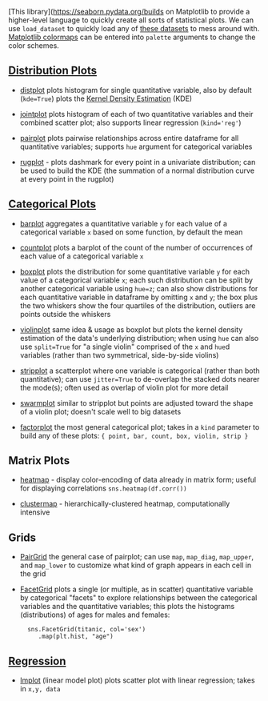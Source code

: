 [This library](https://seaborn.pydata.org/builds on Matplotlib to provide a higher-level language to quickly create all sorts of statistical plots. We can use `load_dataset` to quickly load any of [these datasets](https://github.com/mwaskom/seaborn-data) to mess around with. [Matplotlib colormaps](https://matplotlib.org/users/colormaps.html) can be entered into `palette` arguments to change the color schemes.
	
## [Distribution Plots](https://seaborn.pydata.org/tutorial/distributions.html)
* [distplot](https://seaborn.pydata.org/generated/seaborn.distplot.html) plots histogram for single quantitative variable, also by default (`kde=True`) plots the [Kernel Density Estimation](https://en.wikipedia.org/wiki/Kernel_density_estimation) (KDE)

* [jointplot](https://seaborn.pydata.org/generated/seaborn.jointplot.html) plots histogram of each of two quantitative variables and their combined scatter plot; also supports linear regression (`kind='reg'`)

* [pairplot](https://seaborn.pydata.org/generated/seaborn.pairplot.html) plots pairwise relationships across entire dataframe for all quantitative variables; supports `hue` argument for categorical variables

* [rugplot](https://seaborn.pydata.org/generated/seaborn.rugplot.html) - plots dashmark for every point in a univariate distribution; can be used to build the KDE (the summation of a normal distribution curve at every point in the rugplot)

## [Categorical Plots](https://seaborn.pydata.org/tutorial/categorical.html)
* [barplot](https://seaborn.pydata.org/generated/seaborn.barplot.html)  aggregates a quantitative variable `y` for each value of a categorical variable `x` based on some function, by default the mean 

* [countplot](https://seaborn.pydata.org/generated/seaborn.countplot.html) plots a barplot of the count of the number of occurrences of each value of a categorical variable `x`

* [boxplot](https://seaborn.pydata.org/generated/seaborn.boxplot.html) plots the distribution for some quantitative variable `y` for each value of a categorical variable `x`; each such distribution can be split by another categorical variable using `hue=z`; can also show distributions for each quantitative variable in dataframe by omitting `x` and `y`; the box plus the two whiskers show the four quartiles of the distribution, outliers are points outside the whiskers

* [violinplot](https://seaborn.pydata.org/generated/seaborn.violinplot.html) same idea & usage as boxplot but plots the kernel density estimation of the data's underlying distribution; when using `hue` can also use `split=True` for "a single violin" comprised of the `x` and `hue`d variables (rather than two symmetrical, side-by-side violins)

* [stripplot](https://seaborn.pydata.org/generated/seaborn.stripplot.html) a scatterplot where one variable is categorical (rather than both quantitative); can use `jitter=True` to de-overlap the stacked dots nearer the mode(s); often used as overlap of violin plot for more detail

* [swarmplot](https://seaborn.pydata.org/generated/seaborn.swarmplot.html) similar to stripplot but points are adjusted toward the shape of a violin plot; doesn't scale well to big datasets

* [factorplot](https://seaborn.pydata.org/generated/seaborn.factorplot.html) the most general categorical plot; takes in a `kind` parameter to build any of these plots: `{ point, bar, count, box, violin, strip }`

## Matrix Plots
* [heatmap](https://seaborn.pydata.org/generated/seaborn.heatmap.html) - display color-encoding of data already in matrix form; useful for displaying correlations `sns.heatmap(df.corr())` 

* [clustermap](http://seaborn.pydata.org/generated/seaborn.clustermap.html) - hierarchically-clustered heatmap, computationally intensive

## Grids
* [PairGrid](http://seaborn.pydata.org/generated/seaborn.PairGrid.html) the general case of pairplot; can use `map`, `map_diag`, `map_upper`, and `map_lower` to customize what kind of graph appears in each cell in the grid

* [FacetGrid](https://seaborn.pydata.org/generated/seaborn.FacetGrid.html) plots a single (or multiple, as in scatter) quantitative variable by categorical "facets" to explore relationships between the categorical variables and the quantitative variables; this plots the histograms (distributions) of ages for males and females:  

		sns.FacetGrid(titanic, col='sex')
           .map(plt.hist, "age")

## [Regression](https://seaborn.pydata.org/tutorial/regression.html)
* [lmplot](https://seaborn.pydata.org/generated/seaborn.lmplot.html) (linear model plot) plots scatter plot with linear regression; takes in `x,y, data`
